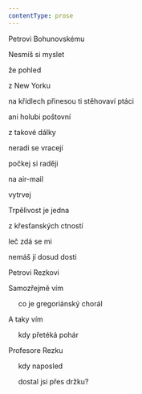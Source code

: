 ```yaml
---
contentType: prose
---
```


<section>

Petrovi Bohunovskému

Nesmíš si myslet

že pohled

z New Yorku

na křídlech přinesou ti stěhovaví ptáci

ani holubi poštovní

z takové dálky

neradi se vracejí

počkej si raději

na air-mail

vytrvej

Trpělivost je jedna

z křesťanských ctností

leč zdá se mi

nemáš jí dosud dosti

Petrovi Rezkovi

Samozřejmě vím

     co je gregoriánský chorál

A taky vím

     kdy přetéká pohár

Profesore Rezku

     kdy naposled

     dostal jsi přes držku?

</section>
